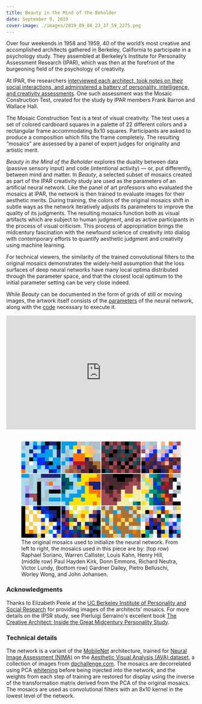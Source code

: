 ```yaml
---
title: Beauty in the Mind of the Beholder
date: September 9, 2019
cover-image: ./images/2019_09_08_23_37_59_2275.png
---
```


Over four weekends in 1958 and 1959, 40 of the world’s most creative and accomplished architects gathered in Berkeley, California to participate in a psychology study. They assembled at Berkeley’s Institute for Personality Assessment Research (IPAR), which was then at the forefront of the burgeoning field of the psychology of creativity.

At IPAR, the researchers [interviewed each architect, took notes on their social interactions, and administered a battery of personality, intelligence, and creativity assessments][99pi]. One such assessment was the Mosaic Construction Test, created for the study by IPAR members Frank Barron and Wallace Hall.

The Mosaic Construction Test is a test of visual creativity. The test uses a set of colored cardboard squares in a palette of 22 different colors and a rectangular frame accommodating 8x10 squares. Participants are asked to produce a composition which fills the frame completely. The resulting “mosaics” are assessed by a panel of expert judges for originality and artistic merit.

_Beauty in the Mind of the Beholder_ explores the duality between data (passive sensory input) and code (intentional activity) — or, put differently, between mind and matter. In _Beauty_, a selected subset of mosaics created as part of the IPAR creativity study are used as the parameters of an artificial neural network. Like the panel of art professors who evaluated the mosaics at IPAR, the network is then trained to evaluate images for their aesthetic merits. During training, the colors of the original mosaics shift in subtle ways as the network iteratively adjusts its parameters to improve the quality of its judgments. The resulting mosaics function both as visual artifacts which are subject to human judgment, and as active participants in the process of visual criticism. This process of appropriation brings the midcentury fascination with the newfound science of creativity into dialog with contemporary efforts to quantify aesthetic judgment and creativity using machine learning.

For technical viewers, the similarity of the trained convolutional filters to the original mosaics demonstrates the widely-held assumption that the loss surfaces of deep neural networks have many local optima distributed through the parameter space, and that the closest local optimum to the initial parameter setting can be very close indeed.

While _Beauty_ can be documented in the form of grids of still or moving images, the artwork itself consists of the [parameters][] of the neural network, along with the [code][] necessary to execute it.

<div style="padding:60% 0 0 0;position:relative;"><iframe src="https://player.vimeo.com/video/358831025?portrait=0" style="position:absolute;top:0;left:0;width:100%;height:100%;" frameborder="0" allow="autoplay; fullscreen" allowfullscreen></iframe></div><script src="https://player.vimeo.com/api/player.js"></script>

<br />

<figure>
<img src="./images/2019_09_08_23_37_59_0.png"></img>
<figcaption>The original mosaics used to initialize the neural network. From left to right, the mosaics used in this piece are by: (top row) Raphael Soriano, Warren Callister, Louis Kahn, Henry Hill, (middle row) Paul Hayden Kirk, Donn Emmons, Richard Neutra, Victor Lundy, (bottom row) Gardner Dailey, Pietro Belluschi, Worley Wong, and John Johansen.</figcaption>
</figure>

<h3 class="section-header">Acknowledgments</h3>

Thanks to Elizabeth Peele at the [UC Berkeley Institute of Personality and Social Research][IPSR] for providing images of the architects’ mosaics. For more details on the IPSR study, see Pierluigi Serraino's excellent book [The Creative Architect: Inside the Great Midcentury Personality Study][The Creative Architect].

<h3 class="section-header">Technical details</h3>

The network is a variant of the [MobileNet][] architecture, trained for [Neural Image Assessment (NIMA)][NIMA] on the [Aesthetic Visual Analysis (AVA) dataset][AVA], a collection of images from [dpchallenge.com][]. The mosaics are decorrelated using PCA [whitening][] before being injected into the network, and the weights from each step of training are restored for display using the inverse of the transformation matrix derived from the PCA of the original mosaics. The mosaics are used as convolutional filters with an 8x10 kernel in the lowest level of the network.

[99pi]: https://99percentinvisible.org/episode/the-mind-of-an-architect/
[MobileNet]: https://arxiv.org/abs/1704.04861
[NIMA]: https://ai.googleblog.com/2017/12/introducing-nima-neural-image-assessment.html
[AVA]: http://academictorrents.com/details/71631f83b11d3d79d8f84efe0a7e12f0ac001460
[dpchallenge.com]: https://www.dpchallenge.com/ 
[whitening]: https://en.wikipedia.org/wiki/Whitening_transformation
[IPSR]: https://ipsr.berkeley.edu/
[The Creative Architect]: https://www.monacellipress.com/book/the-creative-architect/

[parameters]: ./files/weights_mosaicnet_2019_09_08_23_37_59__01_0.088.hdf5
[code]: https://github.com/justinmanley/image-quality-assessment/tree/mosaics
